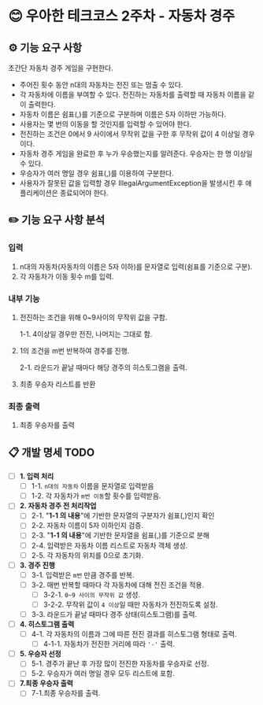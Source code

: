 # 😊 우아한 테크코스 2주차 - 자동차 경주

## ⚙️ 기능 요구 사항

초간단 자동차 경주 게임을 구현한다.

- 주어진 횟수 동안 n대의 자동차는 전진 또는 멈출 수 있다.
- 각 자동차에 이름을 부여할 수 있다. 전진하는 자동차를 출력할 때 자동차 이름을 같이 출력한다.
- 자동차 이름은 쉼표(,)를 기준으로 구분하며 이름은 5자 이하만 가능하다.
- 사용자는 몇 번의 이동을 할 것인지를 입력할 수 있어야 한다.
- 전진하는 조건은 0에서 9 사이에서 무작위 값을 구한 후 무작위 값이 4 이상일 경우이다.
- 자동차 경주 게임을 완료한 후 누가 우승했는지를 알려준다. 우승자는 한 명 이상일 수 있다.
- 우승자가 여러 명일 경우 쉼표(,)를 이용하여 구분한다.
- 사용자가 잘못된 값을 입력할 경우 IllegalArgumentException을 발생시킨 후 애플리케이션은 종료되어야 한다.

## ✏️ 기능 요구 사항 분석

### 입력

1. n대의 자동차(자동차의 이름은 5자 이하)를 문자열로 입력(쉼표를 기준으로 구분).
2. 각 자동차가 이동 횟수 m를 입력.

### 내부 기능

1. 전진하는 조건을 위해 0~9사이의 무작위 값을 구함.

   1-1. 4이상일 경우만 전진, 나머지는 그대로 함.

2. 1의 조건을 m번 반복하여 경주를 진행.

   2-1. 라운드가 끝날 때마다 해당 경주의 히스토그램을 출력.

3. 최종 우승자 리스트를 반환

### 최종 출력

1. 최종 우승자를 출력

## 📋 개발 명세 TODO

- [ ] **1. 입력 처리**
    - [ ] 1-1. `n대의 자동차` 이름을 문자열로 입력받음
    - [ ] 1-2. 각 자동차가 `m번 이동`할 횟수를 입력받음.

- [ ] **2. 자동차 경주 전 처리작업**
    - [ ] 2-1. "**1-1 의 내용**"에 기반한 문자열의 구분자가 쉼표(,)인지 확인
    - [ ] 2-2. 자동차 이름이 5자 이하인지 검증.
    - [ ] 2-3. "**1-1 의 내용**"에 기반한 문자열을 쉼표(,)를 기준으로 분해
    - [ ] 2-4. 입력받은 자동차 이름 리스트로 자동차 객체 생성.
    - [ ] 2-5. 각 자동차의 위치를 0으로 초기화.

- [ ] **3. 경주 진행**
    - [ ] 3-1. 입력받은 `m번` 만큼 경주를 반복.
    - [ ] 3-2. 매번 반복할 때마다 각 자동차에 대해 전진 조건을 적용.
        - [ ] 3-2-1. `0~9 사이의 무작위 값` 생성.
        - [ ] 3-2-2. 무작위 값이 `4 이상`일 때만 자동차가 전진하도록 설정.
    - [ ] 3-3. 라운드가 끝날 때마다 경주 상태(히스토그램)를 출력.

- [ ] **4. 히스토그램 출력**
    - [ ] 4-1. 각 자동차의 이름과 그에 따른 전진 결과를 히스토그램 형태로 출력.
        - [ ] 4-1-1. 자동차가 전진한 거리에 따라 `'-'` 출력.

- [ ] **5. 우승자 선정**
    - [ ] 5-1. 경주가 끝난 후 가장 많이 전진한 자동차를 우승자로 선정.
    - [ ] 5-2. 우승자가 여러 명일 경우 모두 리스트에 포함.

- [ ] **7.최종 우승자 출력**
    - [ ] 7-1.최종 우승자를 출력.
